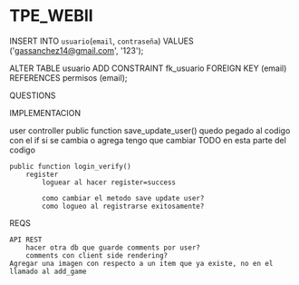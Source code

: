 # TPE_WEBII

INSERT INTO `usuario`(`email`, `contraseña`) VALUES ('gassanchez14@gmail.com', '123');


ALTER TABLE usuario ADD CONSTRAINT fk_usuario FOREIGN KEY (email) REFERENCES permisos (email);



QUESTIONS

IMPLEMENTACION

user controller
	public function save_update_user()
		quedo pegado al codigo con el if
			si se cambia o agrega tengo que cambiar TODO en esta parte del codigo

	public function login_verify()
		register
			loguear al hacer register=success

			como cambiar el metodo save update user?
			como logueo al registrarse exitosamente?
REQS
	
	API REST
		hacer otra db que guarde comments por user?
		comments con client side rendering?				
	Agregar una imagen con respecto a un item que ya existe, no en el llamado al add_game